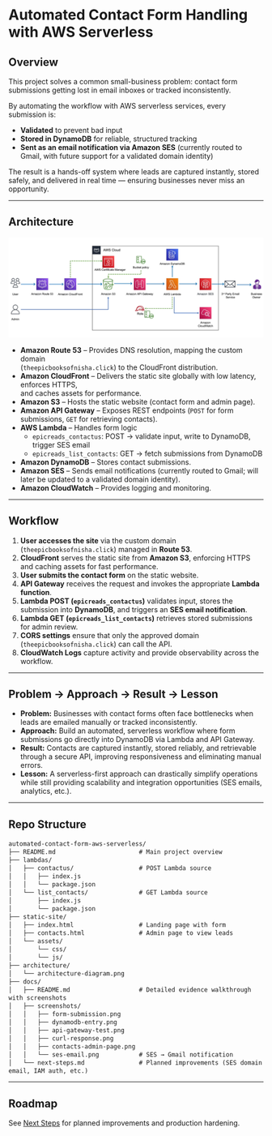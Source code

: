 # Automated Contact Form Handling with AWS Serverless

## Overview
This project solves a common small-business problem: contact form submissions getting lost in email inboxes or tracked inconsistently.  

By automating the workflow with AWS serverless services, every submission is:  
- **Validated** to prevent bad input  
- **Stored in DynamoDB** for reliable, structured tracking  
- **Sent as an email notification via Amazon SES** (currently routed to Gmail, with future support for a validated domain identity)  

The result is a hands-off system where leads are captured instantly, stored safely, and delivered in real time — ensuring businesses never miss an opportunity.  

---

## Architecture
![Architecture Diagram](./architecture/architecture-diagram.png)

- **Amazon Route 53** – Provides DNS resolution, mapping the custom domain  
  (`theepicbooksofnisha.click`) to the CloudFront distribution.  
- **Amazon CloudFront** – Delivers the static site globally with low latency, enforces HTTPS,  
  and caches assets for performance.  
- **Amazon S3** – Hosts the static website (contact form and admin page).  
- **Amazon API Gateway** – Exposes REST endpoints (`POST` for form submissions, `GET` for retrieving contacts).  
- **AWS Lambda** – Handles form logic  
  - `epicreads_contactus`: POST → validate input, write to DynamoDB, trigger SES email  
  - `epicreads_list_contacts`: GET → fetch submissions from DynamoDB  
- **Amazon DynamoDB** – Stores contact submissions.  
- **Amazon SES** – Sends email notifications (currently routed to Gmail; will later be updated to a validated domain identity).  
- **Amazon CloudWatch** – Provides logging and monitoring.  

---

## Workflow
1. **User accesses the site** via the custom domain (`theepicbooksofnisha.click`) managed in **Route 53**.  
2. **CloudFront** serves the static site from **Amazon S3**, enforcing HTTPS and caching assets for fast performance.  
3. **User submits the contact form** on the static website.  
4. **API Gateway** receives the request and invokes the appropriate **Lambda function**.  
5. **Lambda POST (`epicreads_contactus`)** validates input, stores the submission into **DynamoDB**, and triggers an **SES email notification**.  
6. **Lambda GET (`epicreads_list_contacts`)** retrieves stored submissions for admin review.  
7. **CORS settings** ensure that only the approved domain (`theepicbooksofnisha.click`) can call the API.  
8. **CloudWatch Logs** capture activity and provide observability across the workflow.   

---

## Problem → Approach → Result → Lesson
- **Problem:** Businesses with contact forms often face bottlenecks when leads are emailed manually or tracked inconsistently.  
- **Approach:** Build an automated, serverless workflow where form submissions go directly into DynamoDB via Lambda and API Gateway.  
- **Result:** Contacts are captured instantly, stored reliably, and retrievable through a secure API, improving responsiveness and eliminating manual errors.  
- **Lesson:** A serverless-first approach can drastically simplify operations while still providing scalability and integration opportunities (SES emails, analytics, etc.).  

---
## Repo Structure
```plaintext
automated-contact-form-aws-serverless/
├── README.md                       # Main project overview
├── lambdas/
│   ├── contactus/                  # POST Lambda source
│   │   ├── index.js
│   │   └── package.json
│   └── list_contacts/              # GET Lambda source
│       ├── index.js
│       └── package.json
├── static-site/
│   ├── index.html                  # Landing page with form
│   ├── contacts.html               # Admin page to view leads
│   └── assets/
│       └── css/
│       └── js/
├── architecture/
│   └── architecture-diagram.png
├── docs/
│   ├── README.md                   # Detailed evidence walkthrough with screenshots
│   ├── screenshots/                
│   │   ├── form-submission.png
│   │   ├── dynamodb-entry.png
│   │   ├── api-gateway-test.png
│   │   ├── curl-response.png
│   │   ├── contacts-admin-page.png
│   │   └── ses-email.png           # SES → Gmail notification
│   └── next-steps.md               # Planned improvements (SES domain email, IAM auth, etc.)

```

---
## Roadmap
See [Next Steps](./docs/next-steps.md) for planned improvements and production hardening.

